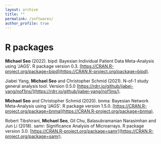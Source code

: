 ```yaml
---
layout: archive
title: ""
permalink: /softwares/
author_profile: true
---
```


# R packages

**Michael Seo** (2022). bipd: Bayesian Individual Patient Data Meta-Analysis using 'JAGS'.
R package version 0.3. <ins>[https://CRAN.R-project.org/package=bipd](https://CRAN.R-project.org/package=bipd)</ins>.

Jiabei Yang, **Michael Seo** and Christopher Schmid (2021). N-of-1 study general analysis tool. Version 0.5.0 <ins>[https://rdrr.io/github/jiabei-yang/nof1ins/](https://rdrr.io/github/jiabei-yang/nof1ins/)</ins>.

**Michael Seo** and Christopher Schmid (2020). bnma: Bayesian Network Meta-Analysis using 'JAGS'.
R package version 1.5.0. <ins>[https://CRAN.R-project.org/package=bnma](https://CRAN.R-project.org/package=bnma)</ins>.

Robert Tibshirani, **Michael Seo**, Gil Chu, Balasubramanian Narasimhan and Jun Li (2018). samr: Significance Analysis of Microarrays.
R package version 3.0. <ins>[https://CRAN.R-project.org/package=samr](https://CRAN.R-project.org/package=samr)</ins>.